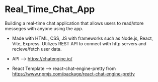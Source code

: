 # Real_Time_Chat_App

Building a real-time chat application that allows users to read/store messeges with anyone using the app.

- Made with HTML, CSS, JS with frameworks such as Node.js, React, Vite, Express. Utilizes REST API to connect with http servers and recieve/fetch user data.

- API --> https://chatengine.io/
- React Template --> react-chat-engine-pretty from https://www.npmjs.com/package/react-chat-engine-pretty
